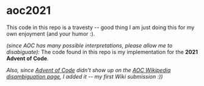 # aoc2021
This code in this repo is a travesty -- good thing I am just doing this for my own enjoyment (and your humor :).

*(since AOC has many possible interpretations, please allow me to disabiguate):* The code found in this repo is my implementation for the **2021 Advent of Code**.

*Also, since [Advent of Code](https://en.wikipedia.org/wiki/Advent_of_Code) didn't show up on the [AOC Wikipedia disambiguation page](https://en.wikipedia.org/wiki/AOC), I added it -- my first Wiki submission :))*
